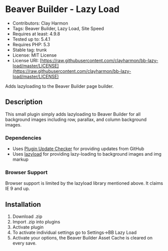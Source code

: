 # Beaver Builder - Lazy Load

- Contributors: Clay Harmon
- Tags: Beaver Builder, Lazy Load, Site Speed
- Requires at least: 4.9.8
- Tested up to: 5.4.1
- Requires PHP: 5.3
- Stable tag: trunk
- License: MIT License
- License URI: [https://raw.githubusercontent.com/clayharmon/bb-lazy-load/master/LICENSE](https://raw.githubusercontent.com/clayharmon/bb-lazy-load/master/LICENSE)

Adds lazyloading to the Beaver Builder page builder.

## Description

This small plugin simply adds lazyloading to Beaver Builder for all background images including row, parallax, and column background images.

### Dependencies

- Uses [Plugin Update Checker](https://github.com/YahnisElsts/plugin-update-checker) for providing updates from GitHub
- Uses [lazyload](https://github.com/verlok/lazyload) for providing lazy-loading to background images and img markup

### Browser Support

Browser support is limited by the lazyload library mentioned above. It claims IE 9 and up.

## Installation

1. Download .zip
2. Import .zip into plugins
3. Activate plugin
4. To activate individual settings go to Settings->BB Lazy Load
5. Activate your options, the Beaver Builder Asset Cache is cleared on every save.
